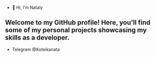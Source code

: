 - 👋 Hi, I’m Nataly

Welcome to my GitHub profile! Here, you'll find some of my personal projects showcasing my skills as a developer.
- 
- Telegram @Koteikanata
